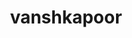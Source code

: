 ---
title: vanshkapoor
github: https://github.com/vanshkapoor
mode: light
transition: 1s
score: 69.8
archetype:
- Minimalistic
---